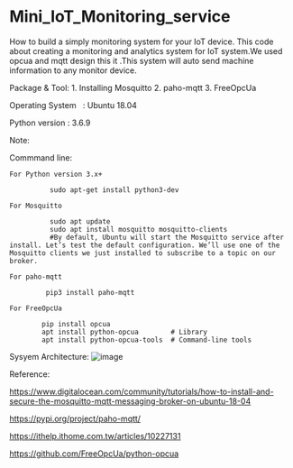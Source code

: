 # Mini_IoT_Monitoring_service

How to build a simply monitoring system for your IoT device.
This code  about creating a monitoring and analytics system for IoT system.We used opcua and mqtt design  this it .This system will auto send machine information to any monitor device.

Package & Tool:
                                  1. Installing Mosquitto
                                  2. paho-mqtt
                                  3. FreeOpcUa

Operating System    :  Ubuntu 18.04

Python version      :  3.6.9


Note:

Commmand line:

    For Python version 3.x+
     
              sudo apt-get install python3-dev

    For Mosquitto  
    
              sudo apt update
              sudo apt install mosquitto mosquitto-clients
              #By default, Ubuntu will start the Mosquitto service after install. Let’s test the default configuration. We’ll use one of the Mosquitto clients we just installed to subscribe to a topic on our broker.
 
    For paho-mqtt 
    
             pip3 install paho-mqtt
             
    For FreeOpcUa    
    
            pip install opcua
            apt install python-opcua        # Library
            apt install python-opcua-tools  # Command-line tools

Sysyem Architecture:
![image](https://github.com/Ming-Shu/Mini_IoT_Monitoring_service/blob/main/Architecture.PNG)


Reference:  

https://www.digitalocean.com/community/tutorials/how-to-install-and-secure-the-mosquitto-mqtt-messaging-broker-on-ubuntu-18-04

https://pypi.org/project/paho-mqtt/

https://ithelp.ithome.com.tw/articles/10227131

https://github.com/FreeOpcUa/python-opcua
